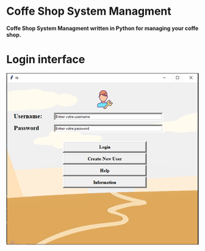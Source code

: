 # Coffe Shop System Managment

**Coffe Shop System Managment written in Python for managing your coffe shop.**

# Login interface

![CoffeShop](/docs/login.png)
